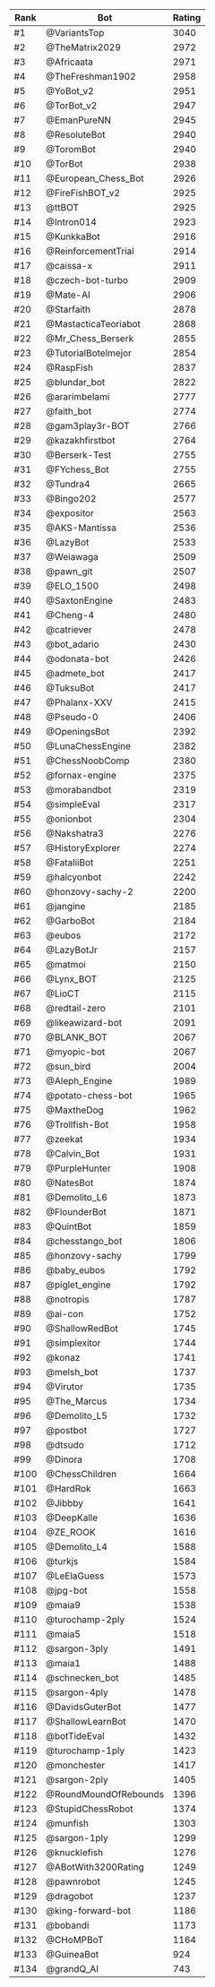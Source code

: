 Rank|Bot|Rating
---|---|---
#1|@VariantsTop|3040
#2|@TheMatrix2029|2972
#3|@Africaata|2971
#4|@TheFreshman1902|2958
#5|@YoBot_v2|2951
#6|@TorBot_v2|2947
#7|@EmanPureNN|2945
#8|@ResoluteBot|2940
#9|@ToromBot|2940
#10|@TorBot|2938
#11|@European_Chess_Bot|2926
#12|@FireFishBOT_v2|2925
#13|@ttBOT|2925
#14|@Intron014|2923
#15|@KunkkaBot|2916
#16|@ReinforcementTrial|2914
#17|@caissa-x|2911
#18|@czech-bot-turbo|2909
#19|@Mate-AI|2906
#20|@Starfaith|2878
#21|@MastacticaTeoriabot|2868
#22|@Mr_Chess_Berserk|2855
#23|@TutorialBotelmejor|2854
#24|@RaspFish|2837
#25|@blundar_bot|2822
#26|@ararimbelami|2777
#27|@faith_bot|2774
#28|@gam3play3r-BOT|2766
#29|@kazakhfirstbot|2764
#30|@Berserk-Test|2755
#31|@FYchess_Bot|2755
#32|@Tundra4|2665
#33|@Bingo202|2577
#34|@expositor|2563
#35|@AKS-Mantissa|2536
#36|@LazyBot|2533
#37|@Weiawaga|2509
#38|@pawn_git|2507
#39|@ELO_1500|2498
#40|@SaxtonEngine|2483
#41|@Cheng-4|2480
#42|@catriever|2478
#43|@bot_adario|2430
#44|@odonata-bot|2426
#45|@admete_bot|2417
#46|@TuksuBot|2417
#47|@Phalanx-XXV|2415
#48|@Pseudo-0|2406
#49|@OpeningsBot|2392
#50|@LunaChessEngine|2382
#51|@ChessNoobComp|2380
#52|@fornax-engine|2375
#53|@morabandbot|2319
#54|@simpleEval|2317
#55|@onionbot|2304
#56|@Nakshatra3|2276
#57|@HistoryExplorer|2274
#58|@FataliiBot|2251
#59|@halcyonbot|2242
#60|@honzovy-sachy-2|2200
#61|@jangine|2185
#62|@GarboBot|2184
#63|@eubos|2172
#64|@LazyBotJr|2157
#65|@matmoi|2150
#66|@Lynx_BOT|2125
#67|@LioCT|2115
#68|@redtail-zero|2101
#69|@likeawizard-bot|2091
#70|@BLANK_BOT|2067
#71|@myopic-bot|2067
#72|@sun_bird|2004
#73|@Aleph_Engine|1989
#74|@potato-chess-bot|1965
#75|@MaxtheDog|1962
#76|@Trollfish-Bot|1958
#77|@zeekat|1934
#78|@Calvin_Bot|1931
#79|@PurpleHunter|1908
#80|@NatesBot|1874
#81|@Demolito_L6|1873
#82|@FlounderBot|1871
#83|@QuintBot|1859
#84|@chesstango_bot|1806
#85|@honzovy-sachy|1799
#86|@baby_eubos|1792
#87|@piglet_engine|1792
#88|@notropis|1787
#89|@ai-con|1752
#90|@ShallowRedBot|1745
#91|@simplexitor|1744
#92|@konaz|1741
#93|@melsh_bot|1737
#94|@Virutor|1735
#95|@The_Marcus|1734
#96|@Demolito_L5|1732
#97|@postbot|1727
#98|@dtsudo|1712
#99|@Dinora|1708
#100|@ChessChildren|1664
#101|@HardRok|1663
#102|@Jibbby|1641
#103|@DeepKalle|1636
#104|@ZE_ROOK|1616
#105|@Demolito_L4|1588
#106|@turkjs|1584
#107|@LeElaGuess|1573
#108|@jpg-bot|1558
#109|@maia9|1538
#110|@turochamp-2ply|1524
#111|@maia5|1518
#112|@sargon-3ply|1491
#113|@maia1|1488
#114|@schnecken_bot|1485
#115|@sargon-4ply|1478
#116|@DavidsGuterBot|1477
#117|@ShallowLearnBot|1470
#118|@botTideEval|1432
#119|@turochamp-1ply|1423
#120|@monchester|1417
#121|@sargon-2ply|1405
#122|@RoundMoundOfRebounds|1396
#123|@StupidChessRobot|1374
#124|@munfish|1303
#125|@sargon-1ply|1299
#126|@knucklefish|1276
#127|@ABotWith3200Rating|1249
#128|@pawnrobot|1245
#129|@dragobot|1237
#130|@king-forward-bot|1186
#131|@bobandi|1173
#132|@CHoMPBoT|1164
#133|@GuineaBot|924
#134|@grandQ_AI|743
